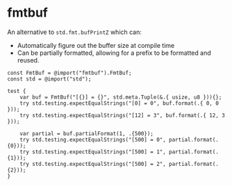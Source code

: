 <!---
README.md is autogenerated. Please edit example/README.md.template instead.
-->
# fmtbuf

An alternative to `std.fmt.bufPrintZ` which can:

* Automatically figure out the buffer size at compile time
* Can be partially formatted, allowing for a prefix to be formatted and reused.

```zig
const FmtBuf = @import("fmtbuf").FmtBuf;
const std = @import("std");

test {
    var buf = FmtBuf("[{}] = {}", std.meta.Tuple(&.{ usize, u8 })){};
    try std.testing.expectEqualStrings("[0] = 0", buf.format(.{ 0, 0 }));
    try std.testing.expectEqualStrings("[12] = 3", buf.format(.{ 12, 3 }));

    var partial = buf.partialFormat(1, .{500});
    try std.testing.expectEqualStrings("[500] = 0", partial.format(.{0}));
    try std.testing.expectEqualStrings("[500] = 1", partial.format(.{1}));
    try std.testing.expectEqualStrings("[500] = 2", partial.format(.{2}));
}

```

